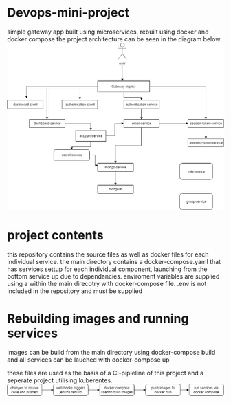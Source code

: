 # Devops-mini-project
simple gateway app built using microservices, rebuilt using docker and docker compose
the project architecture can be seen in the diagram below
![Diagram](https://github.com/michealbmullin/devops-bobsproject/blob/master/archetecture%20diagram.png)

# project contents
this repository contains the source files as well as docker files for each individual service.
the main directory contains a docker-compose.yaml that has services settup for each individual component, launching from the bottom service up due to dependancies.
enviroment variables are supplied using a within the main direcotry with docker-compose file. .env is not included in the repository and must be supplied

# Rebuilding images and running services
images can be build from the main directory using docker-compose build
and all services can be lauched with docker-compose up

these files are used as the basis of a CI-pipleline of this project and a seperate project utilising kuberentes.
![Diagram](https://github.com/michealbmullin/devops-bobsproject/blob/master/compose%20pipeline.png)
